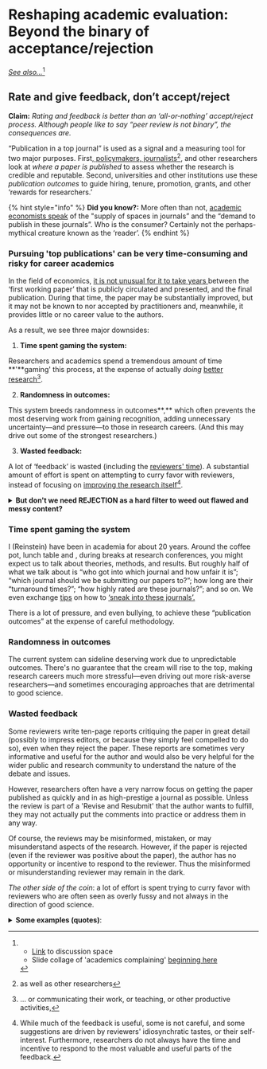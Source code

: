 # Reshaping academic evaluation: Beyond the binary of acceptance/rejection

[_See also..._](#user-content-fn-1)[^1]

## Rate and give feedback, don’t accept/reject

**Claim:** _Rating and feedback is better than an ‘all-or-nothing’ accept/reject process. Although people like to say “peer review is not binary”, the consequences are._

“Publication in a top journal” is used as a signal and a measuring tool for two major purposes. First,[ policymakers, journalists](#user-content-fn-2)[^2], and other researchers look at _where a paper is published_ to assess whether the research is credible and reputable. Second, universities and other institutions use these _publication outcomes_ to guide hiring, tenure, promotion, grants, and other ‘rewards for researchers.’

{% hint style="info" %}
**Did you know?:** More often than not, [academic economists speak](https://twitter.com/search?q=%22Yes%20I%20always%20found%20it%20bizarre%20that%20we%20talk%20about%20the%20%E2%80%9Csupply%E2%80%9D%20of%20spots%20in%20coveted%20journals%20vs%20the%20%E2%80%9Cdemand%E2%80%9D%20for%20publishing%20there%22\&src=typed\_query) of the "supply of spaces in journals” and the “demand to publish in these journals”. Who is the consumer? Certainly not the perhaps-mythical creature known as the ‘reader’.
{% endhint %}

### Pursuing 'top publications' can be very time-consuming and risky for career academics

In the field of economics, [it is not unusual for it to take years ](https://www.nber.org/papers/w29147)between the ‘first working paper’ that is publicly circulated and presented, and the final publication. During that time, the paper may be substantially improved, but it may not be known to nor accepted by practitioners and, meanwhile, it provides little or no career value to the authors.

As a result, we see three major downsides:

1. **Time spent gaming the system:**

Researchers and academics spend a tremendous amount of time **'**gaming' this process, at the expense of actually _doing_ [better research](#user-content-fn-3)[^3].

2. **Randomness in outcomes:**

This system breeds randomness in outcomes**,** which often prevents the most deserving work from gaining recognition, adding unnecessary uncertainty—and pressure—to those in research careers. (And this may drive out some of the strongest researchers.) &#x20;

3. **Wasted feedback:**

A lot of ‘feedback’ is wasted (including the [reviewers' time](https://www.aje.com/arc/peer-review-process-15-million-hours-lost-time/)). A substantial amount of effort is spent on attempting to curry favor with reviewers, instead of focusing on [improving the research itself](#user-content-fn-4)[^4].

<details>

<summary><strong>But don't we need REJECTION as a hard filter to weed out flawed and messy content?</strong></summary>

Perhaps not. We are accustomed to using ratings as filters in our daily lives. Readers, grantmakers, and policymakers can set their own threshold. They could disregard papers and projects that fail to meet, for instance, a standard of at least two peer reviews, an average accuracy rating above 3, and an average impact rating exceeding 4.

</details>

### **Time spent gaming the system**

I (Reinstein) have been in academia for about 20 years. Around the coffee pot, lunch table and , during breaks at research conferences, you might expect us to talk about theories, methods, and results. But roughly half of what we talk about is “who got into which journal and how unfair it is”; “which journal should we be submitting our papers to?”; how long are their “turnaround times?”; “how highly rated are these journals?”; and so on. We even exchange [tips](https://twitter.com/search?q=%22%20how%20to%20strategically%20please%20referees%20and%20sneak%20it%20into%20journals%22\&src=typed\_query) on how to [‘sneak into these journals’.](https://twitter.com/GivingTools/status/1188786422381268992)

There is a lot of pressure, and even bullying, to achieve these “publication outcomes” at the expense of careful methodology.

### **Randomness in outcomes**

The current system can sideline deserving work due to unpredictable outcomes. There's no guarantee that the cream will rise to the top, making research careers much more stressful—even driving out more risk-averse researchers—and sometimes encouraging approaches that are detrimental to good science.&#x20;

### **Wasted feedback**

Some reviewers write ten-page reports critiquing the paper in great detail (possibly to impress editors, or because they simply feel compelled to do so), even when they reject the paper. These reports are sometimes very informative and useful for the author and would also be very helpful for the wider public and research community to understand the nature of the debate and issues.&#x20;

However, researchers often have a very narrow focus on getting the paper published as quickly and in as high-prestige a journal as possible. Unless the review is part of a 'Revise and Resubmit' that the author wants to fulfill, they may not actually put the comments into practice or address them in any way.

Of course, the reviews may be misinformed, mistaken, or may misunderstand aspects of the research. However, if the paper is rejected (even if the reviewer was positive about the paper), the author has no opportunity or incentive to respond to the reviewer. Thus the misinformed or misunderstanding reviewer may remain in the dark.

_The other side of the coin_: a lot of effort is spent trying to curry favor with reviewers who are often seen as overly fussy and not always in the direction of good science.

<details>

<summary><strong>Some examples (quotes)</strong>:<br></summary>

John List (Twitter [5 July 2023)](https://twitter.com/GivingTools/status/1676663162349789185): "We are resubmitting a revision of our study to a journal and the letter to the editor and reporters is 101 pages, single-spaced. Does it have to be this way?"

Paola Masuzzo; “I was told that publishing in Nature/Cell/Science was more important than everything else.”

Anonymous; "This game takes away the creativity, the risk, the ‘right to fail’. This last item is for me, personally, very important and often underestimated. Science is mostly messy. Whoever tells us otherwise, is not talking about Science.”

</details>

[^1]: * [Link](https://docs.google.com/document/d/1GFISlF5TieCuA6jDYkYlNWaEpuEYrr\_zTmaVpTfBg4A/edit#heading=h.e1wqoks5tivx) to discussion space

    <!---->

    * Slide collage of 'academics complaining' [beginning here](https://docs.google.com/presentation/d/194u2NNvFSvc3IOfQwIrF5d4W3eFyW9GXrw\_igWQOS3g/edit#slide=id.g15b6b3080d0\_0\_521)

[^2]: as well as other researchers



[^3]: ... or communicating their work, or teaching, or other productive activities,

[^4]: While much of the feedback is useful, some is not careful, and some suggestions are driven by reviewers' idiosynchratic tastes, or their self-interest. Furthermore, researchers do not always have the time and incentive to respond to the most valuable and useful parts of the feedback.
